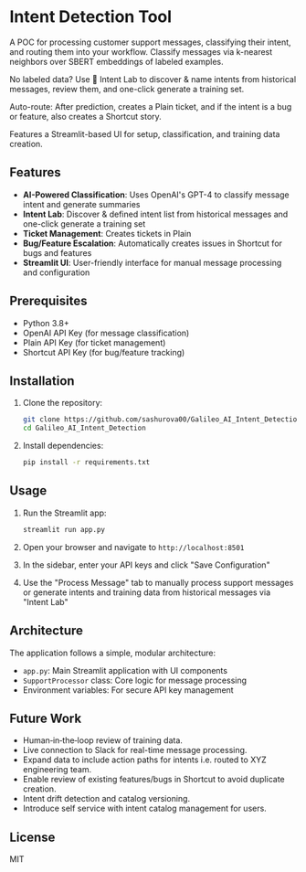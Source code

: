 # Intent Detection Tool

A POC for processing customer support messages, classifying their intent, and routing them into your workflow. Classify messages via k-nearest neighbors over SBERT embeddings of labeled examples.

No labeled data? Use 🧪 Intent Lab to discover & name intents from historical messages, review them, and one-click generate a training set.

Auto-route: After prediction, creates a Plain ticket, and if the intent is a bug or feature, also creates a Shortcut story.

Features a Streamlit-based UI for setup, classification, and training data creation.

## Features

- **AI-Powered Classification**: Uses OpenAI's GPT-4 to classify message intent and generate summaries
- **Intent Lab**: Discover & defined intent list from historical messages and one-click generate a training set
- **Ticket Management**: Creates tickets in Plain
- **Bug/Feature Escalation**: Automatically creates issues in Shortcut for bugs and features
- **Streamlit UI**: User-friendly interface for manual message processing and configuration

## Prerequisites

- Python 3.8+
- OpenAI API Key (for message classification)
- Plain API Key (for ticket management)
- Shortcut API Key (for bug/feature tracking)

## Installation

1. Clone the repository:
   ```bash
   git clone https://github.com/sashurova00/Galileo_AI_Intent_Detection.git
   cd Galileo_AI_Intent_Detection
   ```

2. Install dependencies:
   ```bash
   pip install -r requirements.txt
   ```

## Usage

1. Run the Streamlit app:
   ```bash
   streamlit run app.py
   ```

2. Open your browser and navigate to `http://localhost:8501`

3. In the sidebar, enter your API keys and click "Save Configuration"

4. Use the "Process Message" tab to manually process support messages or generate intents and training data from historical messages via "Intent Lab"

## Architecture

The application follows a simple, modular architecture:

- `app.py`: Main Streamlit application with UI components
- `SupportProcessor` class: Core logic for message processing
- Environment variables: For secure API key management

## Future Work
- Human‑in‑the‑loop review of training data. 
- Live connection to Slack for real-time message processing.
- Expand data to include action paths for intents i.e. routed to XYZ engineering team.
- Enable review of existing features/bugs in Shortcut to avoid duplicate creation.
- Intent drift detection and catalog versioning.
- Introduce self service with intent catalog management for users.

## License

MIT
